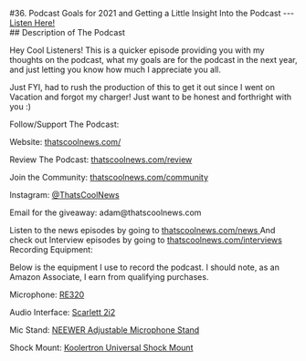 #36. Podcast Goals for 2021 and Getting a Little Insight Into the Podcast
        ---
        [Listen Here!](https://thatscoolnews.podbean.com/e/36-podcast-goals-for-2021-and-getting-a-little-insight-into-the-podcast/) \
        ## Description of The Podcast
        <p style="text-align:left;">Hey Cool Listeners! This is a quicker episode providing you with my thoughts on the podcast, what my goals are for the podcast in the next year, and just letting you know how much I appreciate you all. </p>

<p style="text-align:left;">Just FYI, had to rush the production of this to get it out since I went on Vacation and forgot my charger! Just want to be honest and forthright with you :)</p>

Follow/Support The Podcast:
<p style="text-align:left;">Website: <a href='https://thatscoolnews.com/'>thatscoolnews.com/</a></p>

<p style="text-align:left;">Review The Podcast: <a href='https://thatscoolnews.com/review/'>thatscoolnews.com/review</a></p>

<p style="text-align:left;">Join the Community: <a href='https://httpsthatscoolnews.com'>thatscoolnews.com/community</a></p>

<p style="text-align:left;">Instagram: <a href='https://www.instagram.com/thatscoolnews/'>@ThatsCoolNews</a></p>

<p style="text-align:left;">Email for the giveaway: adam@thatscoolnews.com</p>

Listen to the news episodes by going to <a href='https://thatscoolnews.com/news/'>thatscoolnews.com/news </a>
And check out Interview episodes by going to <a href='https://thatscoolnews.com/interviews/'>thatscoolnews.com/interviews </a>
Recording Equipment:
<p style="text-align:left;">Below is the equipment I use to record the podcast. I should note, as an Amazon Associate, I earn from qualifying purchases.</p>

<p style="text-align:left;">Microphone: <a href='https://amzn.to/3nFvGuM'>RE320</a></p>

<p style="text-align:left;">Audio Interface: <a href='https://amzn.to/30XxsNV'>Scarlett 2i2</a></p>

<p style="text-align:left;">Mic Stand: <a href='https://amzn.to/3nEUMtD'>NEEWER Adjustable Microphone Stand</a></p>

<p style="text-align:left;">Shock Mount: <a href='https://amzn.to/3lAw0Jb'>Koolertron Universal Shock Mount</a></p>

<p style="text-align:left;"> </p>
